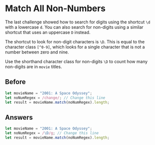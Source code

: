 # Match All Non-Numbers
The last challenge showed how to search for digits using the shortcut `\d` with a lowercase `d`. 
You can also search for non-digits using a similar shortcut that uses an uppercase `D` instead.

The shortcut to look for non-digit characters is `\D`. 
This is equal to the character class `[^0-9]`, which looks for a single character that is not a number between zero and nine.

Use the shorthand character class for non-digits `\D` to count how many non-digits are in `movie` titles.

## Before
```javascript
let movieName = "2001: A Space Odyssey";
let noNumRegex = /change/; // Change this line
let result = movieName.match(noNumRegex).length;
```
## Answers
```javascript
let movieName = "2001: A Space Odyssey";
let noNumRegex = /\D/g; // Change this line
let result = movieName.match(noNumRegex).length;
```
